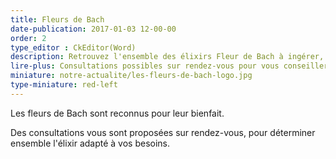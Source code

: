 ```yaml
---
title: Fleurs de Bach
date-publication: 2017-01-03 12-00-00
order: 2
type_editor : CkEditor(Word)
description: Retrouvez l'ensemble des élixirs Fleur de Bach à ingérer, ou à vaporiser.
lire-plus: Consultations possibles sur rendez-vous pour vous conseiller.
miniature: notre-actualite/les-fleurs-de-bach-logo.jpg
type-miniature: red-left
---
```



Les fleurs de Bach sont reconnus pour leur bienfait.

Des consultations vous sont proposées sur rendez-vous, pour déterminer ensemble l'élixir adapté à vos besoins.


